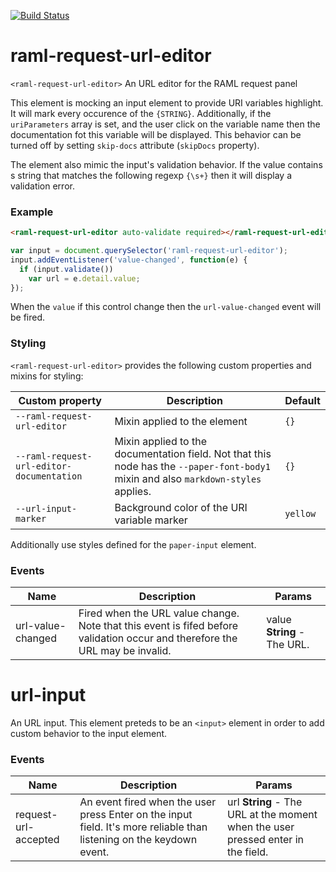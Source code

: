 [![Build Status](https://travis-ci.org/advanced-rest-client/raml-request-url-editor.svg?branch=master)](https://travis-ci.org/advanced-rest-client/raml-request-url-editor)  

# raml-request-url-editor

`<raml-request-url-editor>` An URL editor for the RAML request panel

This element is mocking an input element to provide URI variables highlight.
It will mark every occurence of the `{STRING}`. Additionally, if the `uriParameters` array is
set, and the user click on the variable name then the documentation fot this variable will be
displayed. This behavior can be turned off by setting `skip-docs` attribute (`skipDocs` property).

The element also mimic the input's validation behavior. If the value contains s string that matches
the following regexp `{\s+}` then it will display a validation error.

### Example
```html
<raml-request-url-editor auto-validate required></raml-request-url-editor>
```
```javascript
var input = document.querySelector('raml-request-url-editor');
input.addEventListener('value-changed', function(e) {
  if (input.validate())
    var url = e.detail.value;
});
```

When the `value` if this control change then the `url-value-changed` event will be fired.

### Styling
`<raml-request-url-editor>` provides the following custom properties and mixins for styling:

Custom property | Description | Default
----------------|-------------|----------
`--raml-request-url-editor` | Mixin applied to the element | `{}`
`--raml-request-url-editor-documentation` | Mixin applied to the documentation field. Not that this node has the `--paper-font-body1` mixin and also `markdown-styles` applies. | `{}`
`--url-input-marker` | Background color of the URI variable marker | `yellow`

Additionally use styles defined for the `paper-input` element.



### Events
| Name | Description | Params |
| --- | --- | --- |
| url-value-changed | Fired when the URL value change. Note that this event is fifed before validation occur and therefore the URL may be invalid. | value **String** - The URL. |
# url-input

An URL input.
This element preteds to be an `<input>` element in order to add custom behavior to the
input element.



### Events
| Name | Description | Params |
| --- | --- | --- |
| request-url-accepted | An event fired when the user press Enter on the input field. It's more reliable than listening on the keydown event. | url **String** - The URL at the moment when the user pressed enter in the field. |

